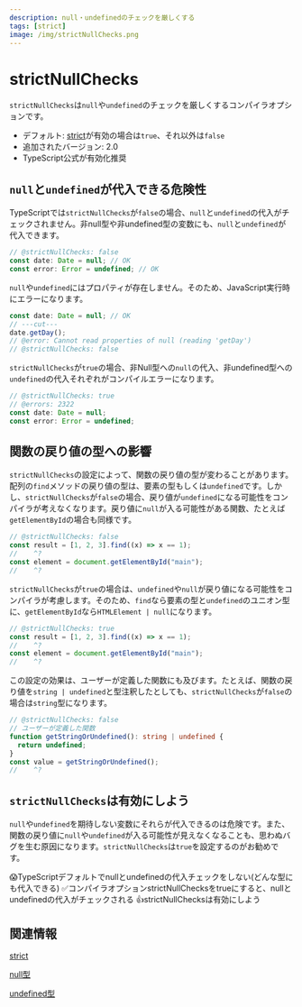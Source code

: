 ```yaml
---
description: null・undefinedのチェックを厳しくする
tags: [strict]
image: /img/strictNullChecks.png
---
```


# strictNullChecks

`strictNullChecks`は`null`や`undefined`のチェックを厳しくするコンパイラオプションです。

- デフォルト: [strict](./strict.md)が有効の場合は`true`、それ以外は`false`
- 追加されたバージョン: 2.0
- TypeScript公式が有効化推奨

## `null`と`undefined`が代入できる危険性

TypeScriptでは`strictNullChecks`が`false`の場合、`null`と`undefined`の代入がチェックされません。非null型や非undefined型の変数にも、`null`と`undefined`が代入できます。

```ts twoslash title="strictNullChecksがfalseの場合"
// @strictNullChecks: false
const date: Date = null; // OK
const error: Error = undefined; // OK
```

`null`や`undefined`にはプロパティが存在しません。そのため、JavaScript実行時にエラーになります。

```ts twoslash
const date: Date = null; // OK
// ---cut---
date.getDay();
// @error: Cannot read properties of null (reading 'getDay')
// @strictNullChecks: false
```

`strictNullChecks`が`true`の場合、非Null型への`null`の代入、非undefined型への`undefined`の代入それぞれがコンパイルエラーになります。

```ts twoslash title="strictNullChecksがtrueの場合"
// @strictNullChecks: true
// @errors: 2322
const date: Date = null;
const error: Error = undefined;
```

## 関数の戻り値の型への影響

`strictNullChecks`の設定によって、関数の戻り値の型が変わることがあります。配列の`find`メソッドの戻り値の型は、要素の型もしくは`undefined`です。しかし、`strictNullChecks`が`false`の場合、戻り値が`undefined`になる可能性をコンパイラが考えなくなります。戻り値に`null`が入る可能性がある関数、たとえば`getElementById`の場合も同様です。

```ts twoslash title="strictNullChecksがfalseの場合"
// @strictNullChecks: false
const result = [1, 2, 3].find((x) => x == 1);
//    ^?
const element = document.getElementById("main");
//    ^?
```

`strictNullChecks`が`true`の場合は、`undefined`や`null`が戻り値になる可能性をコンパイラが考慮します。そのため、`find`なら要素の型と`undefined`のユニオン型に、`getElementById`なら`HTMLElement | null`になります。

```ts twoslash title="strictNullChecksがtrueの場合"
// @strictNullChecks: true
const result = [1, 2, 3].find((x) => x == 1);
//    ^?
const element = document.getElementById("main");
//    ^?
```

この設定の効果は、ユーザーが定義した関数にも及びます。たとえば、関数の戻り値を`string | undefined`と型注釈したとしても、`strictNullChecks`が`false`の場合は`string`型になります。

```ts twoslash title="strictNullChecksがfalseの場合"
// @strictNullChecks: false
// ユーザーが定義した関数
function getStringOrUndefined(): string | undefined {
  return undefined;
}
const value = getStringOrUndefined();
//    ^?
```

## `strictNullChecks`は有効にしよう

`null`や`undefined`を期待しない変数にそれらが代入できるのは危険です。また、関数の戻り値に`null`や`undefined`が入る可能性が見えなくなることも、思わぬバグを生む原因になります。`strictNullChecks`は`true`を設定するのがお勧めです。

<TweetILearned>

😱TypeScriptデフォルトでnullとundefinedの代入チェックをしない(どんな型にも代入できる)
✅コンパイラオプションstrictNullChecksをtrueにすると、nullとundefinedの代入がチェックされる
👍strictNullChecksは有効にしよう

</TweetILearned>

## 関連情報

[strict](./strict.md)

[null型](../values-types-variables/null.md)

[undefined型](../values-types-variables/undefined.md)
